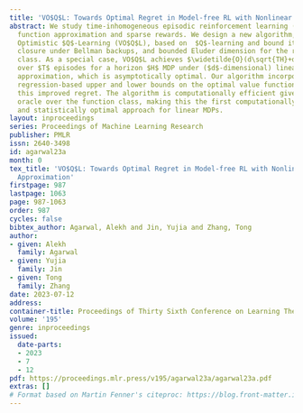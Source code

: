```yaml
---
title: 'VO$Q$L: Towards Optimal Regret in Model-free RL with Nonlinear Function Approximation'
abstract: We study time-inhomogeneous episodic reinforcement learning (RL) under general
  function approximation and sparse rewards. We design a new algorithm, Variance-weighted
  Optimistic $Q$-Learning (VO$Q$L), based on  $Q$-learning and bound its regret assuming
  closure under Bellman backups, and bounded Eluder dimension for the regression function
  class. As a special case, VO$Q$L achieves $\widetilde{O}(d\sqrt{TH}+d^6H^{5})$ regret
  over $T$ episodes for a horizon $H$ MDP under ($d$-dimensional) linear function
  approximation, which is asymptotically optimal. Our algorithm incorporates weighted
  regression-based upper and lower bounds on the optimal value function to obtain
  this improved regret. The algorithm is computationally efficient given a regression
  oracle over the function class, making this the first computationally tractable
  and statistically optimal approach for linear MDPs.
layout: inproceedings
series: Proceedings of Machine Learning Research
publisher: PMLR
issn: 2640-3498
id: agarwal23a
month: 0
tex_title: 'VO$Q$L: Towards Optimal Regret in Model-free RL with Nonlinear Function
  Approximation'
firstpage: 987
lastpage: 1063
page: 987-1063
order: 987
cycles: false
bibtex_author: Agarwal, Alekh and Jin, Yujia and Zhang, Tong
author:
- given: Alekh
  family: Agarwal
- given: Yujia
  family: Jin
- given: Tong
  family: Zhang
date: 2023-07-12
address: 
container-title: Proceedings of Thirty Sixth Conference on Learning Theory
volume: '195'
genre: inproceedings
issued:
  date-parts:
  - 2023
  - 7
  - 12
pdf: https://proceedings.mlr.press/v195/agarwal23a/agarwal23a.pdf
extras: []
# Format based on Martin Fenner's citeproc: https://blog.front-matter.io/posts/citeproc-yaml-for-bibliographies/
---
```

